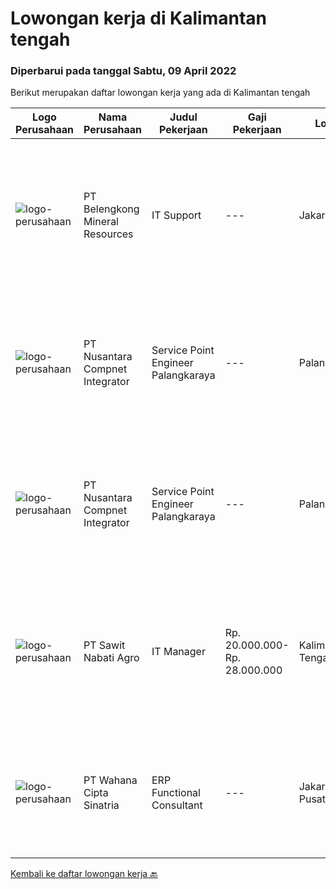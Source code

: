 
  # Lowongan kerja di Kalimantan tengah

  ### Diperbarui pada tanggal Sabtu, 09 April 2022

  Berikut merupakan daftar lowongan kerja yang ada di Kalimantan tengah

  |Logo Perusahaan | Nama Perusahaan | Judul Pekerjaan | Gaji Pekerjaan | Lokasi | Deskripsi | Tanggal diunggah | Pranala |
  | -------------- | --------------- | --------------- | --------- | --------- | -------------- | ------- | ----------- |
  |![logo-perusahaan](https://image-service-cdn.seek.com.au/aea2830a6a5ef7b23f5773b025191983b5991cc9/ee4dce1061f3f616224767ad58cb2fc751b8d2dc)|PT Belengkong Mineral Resources|IT Support|---|Jakarta Raya|Kualifikasi: Pendidikan minimal S1 Teknik Komputer/Sistem Informasi/Teknik Informatika Maksimal usia 28 tahun Pengalaman minimal 2 tahun dibidang yang...|Selasa, 05 April 2022|https://www.jobstreet.co.id/id/job/it-support-3844639?token=0~5bd8e4fa-2f76-46eb-ac6b-1ec404283145&sectionRank=1&jobId=jobstreet-id-job-3844639|
|![logo-perusahaan](https://image-service-cdn.seek.com.au/faf1379cb2f8ff5c87162dc20c60c0d2f63dba1c/ee4dce1061f3f616224767ad58cb2fc751b8d2dc)|PT Nusantara Compnet Integrator|Service Point Engineer Palangkaraya|---|Palangkaraya|S1 Teknik Komputer, Ilmu Komputer, Teknik Informatika atau Ilmu Komputer lainnya. Memiliki pengalaman minimal 1 tahun, fresh graduate dipersilahkan...|Selasa, 05 April 2022|https://www.jobstreet.co.id/id/job/service-point-engineer-palangkaraya-3845126?token=0~5bd8e4fa-2f76-46eb-ac6b-1ec404283145&sectionRank=2&jobId=jobstreet-id-job-3845126|
|![logo-perusahaan](https://image-service-cdn.seek.com.au/faf1379cb2f8ff5c87162dc20c60c0d2f63dba1c/ee4dce1061f3f616224767ad58cb2fc751b8d2dc)|PT Nusantara Compnet Integrator|Service Point Engineer Palangkaraya|---|Palangkaraya|S1 Teknik Komputer, Ilmu Komputer, Teknik Informatika atau Ilmu Komputer lainnya. Memiliki pengalaman minimal 1 tahun, fresh graduate dipersilahkan...|Kamis, 31 Maret 2022|https://www.jobstreet.co.id/id/job/service-point-engineer-palangkaraya-3822616?token=0~5bd8e4fa-2f76-46eb-ac6b-1ec404283145&sectionRank=3&jobId=jobstreet-id-job-3822616|
|![logo-perusahaan](https://image-service-cdn.seek.com.au/47f2a2b696b96a62e28c9f982de47a7549983343/ee4dce1061f3f616224767ad58cb2fc751b8d2dc)|PT Sawit Nabati Agro|IT Manager|Rp. 20.000.000-Rp. 28.000.000|Kalimantan Tengah|Job Description : Lead &amp; monitoring timeframes for Major IT Projects including SAP System, implementation, system integration, hardware upgrades,...|Jumat, 11 Maret 2022|https://www.jobstreet.co.id/id/job/it-manager-3818168?token=0~5bd8e4fa-2f76-46eb-ac6b-1ec404283145&sectionRank=4&jobId=jobstreet-id-job-3818168|
|![logo-perusahaan](https://image-service-cdn.seek.com.au/d33bafa4d937481bf57567e184beddd08a2f76ea/ee4dce1061f3f616224767ad58cb2fc751b8d2dc)|PT Wahana Cipta Sinatria|ERP Functional Consultant|---|Jakarta Pusat|We are an IT Consulting company who sells ERP such as Microsoft (AX, D365, NAV), Infor, SAP, and Netsuite is looking for a functional...|Senin, 14 Maret 2022|https://www.jobstreet.co.id/id/job/erp-functional-consultant-3819399?token=0~5bd8e4fa-2f76-46eb-ac6b-1ec404283145&sectionRank=5&jobId=jobstreet-id-job-3819399|


  [Kembali ke daftar lowongan kerja 🔙](../README.md#daftar-lowongan-kerja)
  